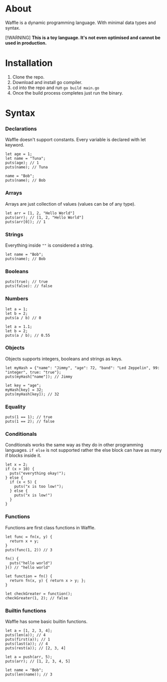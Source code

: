 # About

Waffle is a dynamic programming language. With minimal data types and syntax.

 [!WARNING] 
**This is a toy language. It's not even optimised and cannot be used in production.**

# Installation 
1. Clone the repo.
2. Download and install go compiler.
3. cd into the repo and run `go build main.go`
4. Once the build process completes just run the binary.

# Syntax

### Declarations 
Waffle doesn't support constants. Every variable is declared with let keyword.
```
let age = 1;
let name = "Tuna";
puts(age); // 1
puts(name); // Tuna

name = "Bob";
puts(name); // Bob

```
### Arrays
Arrays are just collection of values (values can be of any type).
```
let arr = [1, 2, "Hello World"]
puts(arr); // [1, 2, "Hello World"]
puts(arr[0]); // 1
```

### Strings
Everything inside `""` is considered a string.
```
let name = "Bob";
puts(name); // Bob
```


### Booleans
```
puts(true); // true
puts(false): // false

```
### Numbers
```
let a = 1;
let b = 2;
puts(a / b) // 0

let a = 1.1;
let b = 2;
puts(a / b); // 0.55
```

### Objects
Objects supports integers, booleans and strings as keys.
```
let myHash = {"name": "Jimmy", "age": 72, "band": "Led Zeppelin", 99: "integer", true: "true"};
puts(myHash["name"]); // Jimmy

let key = "age";
myHash[key] = 32;
puts(myHash[key]); // 32
```

### Equality
```
puts(1 == 1); // true
puts(1 == 2); // false
```

### Conditionals
Conditionals works the same way as they do in other programming languages.
`if else` is not supported rather the else block can have as many if blocks inside it.
```
let x = 2;
if (x > 10) { 
  puts("everything okay!");
} else {
  if (x < 5) {
    puts("x is too low!"); 
  } else {
    puts("x is low!")
  }
}
```

### Functions
Functions are first class functions in Waffle.
```
let func = fn(x, y) {
  return x + y;
}
puts(func(1, 2)) // 3

fn() {
  puts("hello world")
}() // "hello world"

let function = fn() {
  return fn(x, y) { return x > y; };
}

let checkGreater = function();
checkGreater(1, 2); // false

```

### Builtin functions
Waffle has some basic builtin functions.
```
let a = [1, 2, 3, 4];
puts(len(a)); // 4
puts(first(a)); // 1
puts(last(a)); // 4
puts(rest(a)); // [2, 3, 4]

let a = push(arr, 5);
puts(arr); // [1, 2, 3, 4, 5]

let name = "Bob";
puts(len(name)); // 3

```
